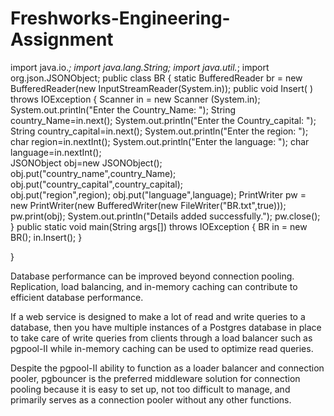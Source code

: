 # Freshworks-Engineering-Assignment


import java.io.*;
import java.lang.String;
import java.util.*;
import org.json.JSONObject; 
public class BR 
{
 static BufferedReader br = new BufferedReader(new InputStreamReader(System.in));
 public void Insert( ) throws IOException
 {
   Scanner in = new Scanner (System.in);
  System.out.println("Enter the Country_Name: ");
 String country_Name=in.next();
 System.out.println("Enter the Country_capital: ");
 String country_capital=in.next();
 System.out.println("Enter the region: ");
 char  region=in.nextInt();
 System.out.println("Enter the language: ");
 char language=in.nextInt();     
  JSONObject obj=new JSONObject(); 
  obj.put("country_name",country_Name);    
  obj.put("country_capital",country_capital);    
  obj.put("region",region);
  obj.put("language",language);
  PrintWriter pw = new PrintWriter(new BufferedWriter(new FileWriter("BR.txt",true)));
  pw.print(obj);
  System.out.println("Details added successfully.");
  pw.close();
 }
public static void main(String args[]) throws IOException
{
  BR in = new BR();
  in.Insert();
}
 
}




Database performance can be improved beyond connection pooling. Replication, load balancing, and in-memory caching can contribute to efficient database performance.

If a web service is designed to make a lot of read and write queries to a database, then you have multiple instances of a Postgres database in place to take care of write queries from clients through a load balancer such as pgpool-II while in-memory caching can be used to optimize read queries.

Despite the pgpool-II ability to function as a loader balancer and connection pooler, pgbouncer is the preferred middleware solution for connection pooling because it is easy to set up, not too difficult to manage, and primarily serves as a connection pooler without any other functions. 
